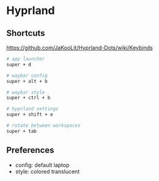 # Hyprland

## Shortcuts

<https://github.com/JaKooLit/Hyprland-Dots/wiki/Keybinds>

```bash
# app launcher
super + d

# waybar config
super + alt + b

# waybar style
super + ctrl + b

# hyprland settings
super + shift + e

# rotate between workspaces
super + tab
```

## Preferences
- config: default laptop
- style: colored translucent
